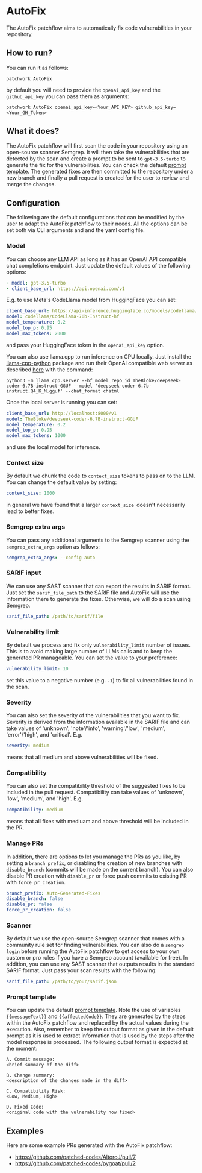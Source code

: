 # AutoFix

The AutoFix patchflow aims to automatically fix code vulnerabilities in your repository. 

## How to run?
 
You can run it as follows:

`patchwork AutoFix`

by default you will need to provide the `openai_api_key` and the `github_api_key` you can pass them as arguments: 

`patchwork AutoFix openai_api_key=<Your_API_KEY> github_api_key=<Your_GH_Token>`

## What it does?

The AutoFix patchflow will first scan the code in your repository using an open-source scanner Semgrep. It will then take the vulnerabilities that are detected by the scan and create a prompt to be sent to `gpt-3.5-turbo` to generate the fix for the vulnerabilities. You can check the default [prompt template](./default_prompt.json). The generated fixes are then committed to the repository under a new branch and finally a pull request is created for the user to review and merge the changes. 

## Configuration

The following are the default configurations that can be modified by the user to adapt the AutoFix patchflow to their needs. All the options can be set both via CLI arguments and and the yaml config file.

### Model

You can choose any LLM API as long as it has an OpenAI API compatible chat completions endpoint. Just update the default values of the following options:

```yaml
- model: gpt-3.5-turbo
- client_base_url: https://api.openai.com/v1
```

E.g. to use Meta's CodeLlama model from HuggingFace you can set:

```yaml
client_base_url: https://api-inference.huggingface.co/models/codellama/CodeLlama-70b-Instruct-hf/v1
model: codellama/CodeLlama-70b-Instruct-hf
model_temperature: 0.2
model_top_p: 0.95
model_max_tokens: 2000
```
and pass your HuggingFace token in the `openai_api_key` option.

You can also use llama.cpp to run inference on CPU locally. Just install the [llama-cpp-python](https://github.com/abetlen/llama-cpp-python) package and run their OpenAI compatible web server as described [here](https://github.com/abetlen/llama-cpp-python) with the command:

`python3 -m llama_cpp.server --hf_model_repo_id TheBloke/deepseek-coder-6.7B-instruct-GGUF --model 'deepseek-coder-6.7b-instruct.Q4_K_M.gguf' --chat_format chatml`

Once the local server is running you can set:

```yaml
client_base_url: http://localhost:8000/v1
model: TheBloke/deepseek-coder-6.7B-instruct-GGUF
model_temperature: 0.2
model_top_p: 0.95
model_max_tokens: 1000
```
and use the local model for inference.

### Context size
By default we chunk the code to `context_size` tokens to pass on to the LLM. You can change the default value by setting:

```yaml
context_size: 1000
```
in general we have found that a larger `context_size `doesn't necessarily lead to better fixes.

### Semgrep extra args
You can pass any additional arguments to the Semgrep scanner using the `semgrep_extra_args` option as follows:

```yaml
semgrep_extra_args: --config auto
```

### SARIF input
We can use any SAST scanner that can export the results in SARIF format. Just set the `sarif_file_path` to the SARIF file and AutoFix will use the information there to generate the fixes. Otherwise, we will do a scan using Semgrep.

```yaml
sarif_file_path: /path/to/sarif/file
```

### Vulnerability limit
By default we process and fix only `vulnerability_limit` number of issues. This is to avoid making large number of LLMs calls and to keep the generated PR manageable. You can set the value to your preference:

```yaml
vulnerability_limit: 10
``` 
set this value to a negative number (e.g. `-1`) to fix all vulnerabilities found in the scan.

### Severity
You can also set the severity of the vulnerabilities that you want to fix. Severity is derived from the information available in the SARIF file and can take values of 'unknown', 'note'/'info', 'warning'/'low', 'medium', 'error'/'high', and 'critical'. E.g.

```yaml
severity: medium
```
means that all medium and above vulnerabilities will be fixed.

### Compatibility
You can also set the compatibility threshold of the suggested fixes to be included in the pull request. Compatibility can take values of 'unknown', 'low', 'medium', and 'high'. E.g.

```yaml
compatibility: medium
```
means that all fixes with mediuam and above threshold will be included in the PR.

### Manage PRs
In addition, there are options to let you manage the PRs as you like, by setting a `branch_prefix`,  or disabling the creation of new branches with `disable_branch` (commits will be made on the current branch). You can also disable PR creation with `disable_pr` or force push commits to existing PR with `force_pr_creation`.

```yaml
branch_prefix: Auto-Generated-Fixes
disable_branch: false
disable_pr: false
force_pr_creation: false
```

### Scanner
By default we use the open-source Semgrep scanner that comes with a community rule set for finding vulnerabilities. You can also do a `semgrep login` before running the AutoFix patchflow to get access to your own custom or pro rules if you have a Semgrep account (available for free).  In addition, you can use any SAST scanner that outputs results in the standard SARIF format. Just pass your scan results with the following:

```yaml
sarif_file_path: /path/to/your/sarif.json
```

### Prompt template

You can update the default [prompt template](./default_prompt.json). Note the use of variables `{{messageText}}` and `{{affectedCode}}`. They are generated by the steps within the AutoFix patchflow and replaced by the actual values during the execution. Also, remember to keep the output format as given in the default prompt as it is used to extract information that is used by the steps after the model response is processed.  The following output format is expected at the moment:
```
A. Commit message:
<brief summary of the diff>

B. Change summary:
<description of the changes made in the diff>

C. Compatibility Risk:
<Low, Medium, High> 

D. Fixed Code:
<original code with the vulnerability now fixed>
```

## Examples

Here are some example PRs generated with the AutoFix patchflow:

- https://github.com/patched-codes/AltoroJ/pull/7
- https://github.com/patched-codes/pygoat/pull/2
